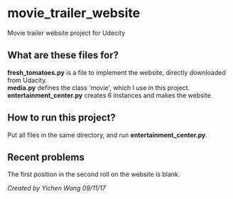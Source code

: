 # movie_trailer_website
Movie trailer website project for Udecity
## What are these files for?
**fresh_tomatoes.py** is a file to implement the website, directly downloaded from Udacity.  
**media.py** defines the class 'movie', which I use in this project.  
**entertainment_center.py** creates 6 instances and makes the website.  
## How to run this project?
Put all files in the same directory, and run **entertainment_center.py**.
## Recent problems
The first position in the second roll on the website is blank.
 
*Created by Yichen Wang 09/11/17*
